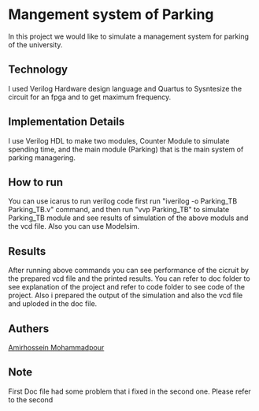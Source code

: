 # Mangement system of Parking
  In this project we would like to simulate a management system for parking of the university.
## Technology
  I used Verilog Hardware design language and Quartus to Sysntesize the circuit for an fpga and to get maximum frequency. 
## Implementation Details
  I use Verilog HDL to make two modules, Counter Module to simulate spending time, and the main module (Parking) that is the main system of parking managering.
## How to run
You can use icarus to run verilog code 
first run "iverilog -o Parking_TB Parking_TB.v" command, and then run "vvp Parking_TB" to simulate Parking_TB module and see results of simulation of the above moduls and the vcd file.
Also you can use Modelsim.
## Results 
After running above commands you can see performance of the cicruit by the prepared vcd file and the printed results.
You can refer to doc folder to see explanation of the project and refer to code folder to see code of the project. Also i prepared the output of the simulation and also the vcd file and uploded in the doc file.
## Authers
[Amirhossein Mohammadpour](https://github.com/amirprogrammer04)

## Note
First Doc file had some problem that i fixed in the second one. Please refer to the second
